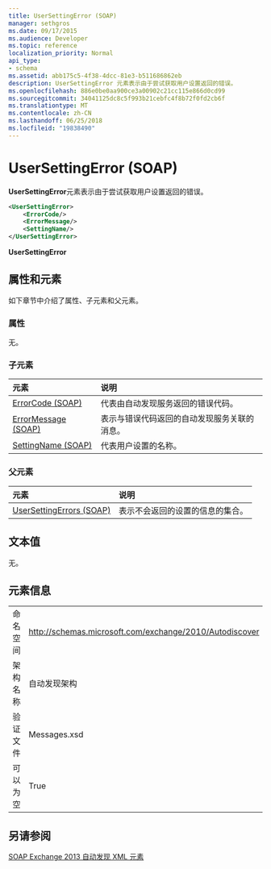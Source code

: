 ```yaml
---
title: UserSettingError (SOAP)
manager: sethgros
ms.date: 09/17/2015
ms.audience: Developer
ms.topic: reference
localization_priority: Normal
api_type:
- schema
ms.assetid: abb175c5-4f38-4dcc-81e3-b511686862eb
description: UserSettingError 元素表示由于尝试获取用户设置返回的错误。
ms.openlocfilehash: 886e0be0aa900ce3a00902c21cc115e866d0cd99
ms.sourcegitcommit: 34041125dc8c5f993b21cebfc4f8b72f0fd2cb6f
ms.translationtype: MT
ms.contentlocale: zh-CN
ms.lasthandoff: 06/25/2018
ms.locfileid: "19838490"
---
```

# <a name="usersettingerror-soap"></a>UserSettingError (SOAP)

**UserSettingError**元素表示由于尝试获取用户设置返回的错误。 
  
```XML
<UserSettingError>
    <ErrorCode/>
    <ErrorMessage/>
    <SettingName/>
</UserSettingError>
```

 **UserSettingError**
## <a name="attributes-and-elements"></a>属性和元素

如下章节中介绍了属性、子元素和父元素。
  
### <a name="attributes"></a>属性

无。
  
### <a name="child-elements"></a>子元素

|**元素**|**说明**|
|:-----|:-----|
|[ErrorCode (SOAP)](errorcode-soap.md) <br/> |代表由自动发现服务返回的错误代码。  <br/> |
|[ErrorMessage (SOAP)](errormessage-soap.md) <br/> |表示与错误代码返回的自动发现服务关联的消息。  <br/> |
|[SettingName (SOAP)](settingname-soap.md) <br/> |代表用户设置的名称。  <br/> |
   
### <a name="parent-elements"></a>父元素

|**元素**|**说明**|
|:-----|:-----|
|[UserSettingErrors (SOAP)](usersettingerrors-soap.md) <br/> |表示不会返回的设置的信息的集合。  <br/> |
   
## <a name="text-value"></a>文本值

无。
  
## <a name="element-information"></a>元素信息

|||
|:-----|:-----|
|命名空间  <br/> |http://schemas.microsoft.com/exchange/2010/Autodiscover  <br/> |
|架构名称  <br/> |自动发现架构  <br/> |
|验证文件  <br/> |Messages.xsd  <br/> |
|可以为空  <br/> |True  <br/> |
   
## <a name="see-also"></a>另请参阅



[SOAP Exchange 2013 自动发现 XML 元素](soap-autodiscover-xml-elements-for-exchange-2013.md)

